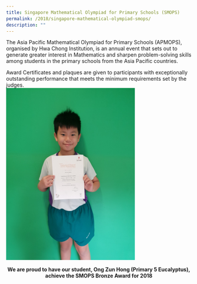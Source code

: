 ```yaml
---
title: Singapore Mathematical Olympiad for Primary Schools (SMOPS)
permalink: /2018/singapore-mathematical-olympiad-smops/
description: ""
---
```

The Asia Pacific Mathematical Olympiad for Primary Schools (APMOPS), organised by Hwa Chong Institution, is an annual event that sets out to generate greater interest in Mathematics and sharpen problem-solving skills among students in the primary schools from the Asia Pacific countries.  
  
Award Certificates and plaques are given to participants with exceptionally outstanding performance that meets the minimum requirements set by the judges.
<br>
<img src="/images/2018olympiad.jpg" 
         style="width:350px"
			/>
<br>

<p style="text-align: center"><strong>
	We are proud to have our student, Ong Zun Hong (Primary 5 Eucalyptus), achieve the SMOPS Bronze Award for 2018</strong></p>